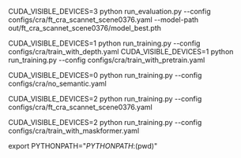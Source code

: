 CUDA_VISIBLE_DEVICES=3 python run_evaluation.py --config configs/cra/ft_cra_scannet_scene0376.yaml --model-path out/ft_cra_scannet_scene0376/model_best.pth

CUDA_VISIBLE_DEVICES=1 python run_training.py --config configs/cra/train_with_depth.yaml
CUDA_VISIBLE_DEVICES=1 python run_training.py --config configs/cra/train_with_pretrain.yaml

CUDA_VISIBLE_DEVICES=0 python run_training.py --config configs/cra/no_semantic.yaml


CUDA_VISIBLE_DEVICES=2 python run_training.py --config configs/cra/ft_cra_scannet_scene0376.yaml

CUDA_VISIBLE_DEVICES=2 python run_training.py --config configs/cra/train_with_maskformer.yaml

export PYTHONPATH="${PYTHONPATH}:$(pwd)"